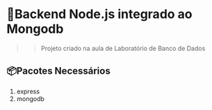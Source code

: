 # 🚀Backend Node.js integrado ao Mongodb
>> Projeto criado na aula de Laboratório de Banco de Dados

## 📦Pacotes Necessários
1. express
2. mongodb